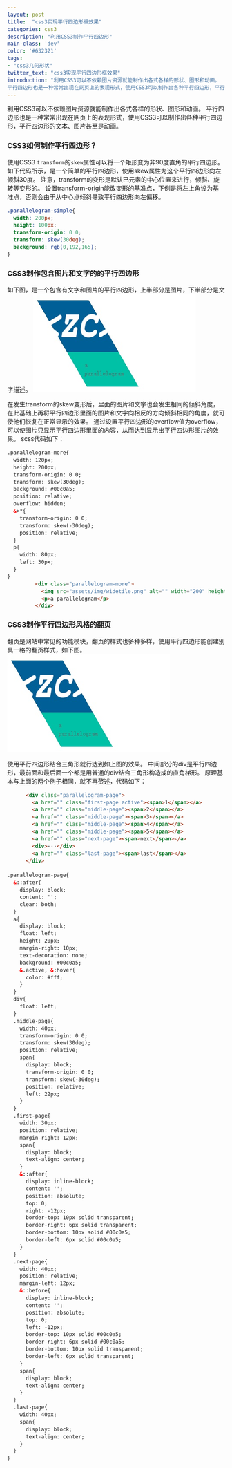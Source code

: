 ```yaml
---
layout: post
title:  "css3实现平行四边形框效果"
categories: css3
description: "利用CSS3制作平行四边形"
main-class: 'dev'
color: '#632321'
tags:
- "css3几何形状"
twitter_text: "css3实现平行四边形框效果"
introduction: "利用CSS3可以不依赖图片资源就能制作出各式各样的形状、图形和动画。
平行四边形也是一种常常出现在网页上的表现形式，使用CSS3可以制作出各种平行四边形，平行四边形的文本、图片甚至是动画。"
---
```


利用CSS3可以不依赖图片资源就能制作出各式各样的形状、图形和动画。
平行四边形也是一种常常出现在网页上的表现形式，使用CSS3可以制作出各种平行四边形，平行四边形的文本、图片甚至是动画。

### CSS3如何制作平行四边形？
使用CSS3 `transform`的`skew`属性可以将一个矩形变为非90度直角的平行四边形。
如下代码所示，是一个简单的平行四边形，使用skew属性为这个平行四边形向左倾斜30度。
注意，transform的变形是默认已元素的中心位置来进行，倾斜、旋转等变形的。
设置transform-origin能改变形的基准点，下例是将左上角设为基准点，否则会由于从中心点倾斜导致平行四边形向左偏移。

```css
.parallelogram-simple{
  width: 200px;
  height: 100px;
  transform-origin: 0 0;
  transform: skew(30deg);
  background: rgb(0,192,165);
}
```
### CSS3制作包含图片和文字的的平行四边形
如下图，是一个包含有文字和图片的平行四边形，上半部分是图片，下半部分是文字描述。
![包含有文字和图片的平行四边形](../assets/img/2016-9-22-1.jpg)

在发生transform的skew变形后，里面的图片和文字也会发生相同的倾斜角度，
在此基础上再将平行四边形里面的图片和文字向相反的方向倾斜相同的角度，就可使他们恢复在正常显示的效果。
通过设置平行四边形的overflow值为overflow，可以使图片只显示平行四边形里面的内容，从而达到显示出平行四边形图片的效果。
scss代码如下：

```html
.parallelogram-more{ 
  width: 120px;
  height: 200px;
  transform-origin: 0 0;
  transform: skew(30deg);
  background: #00c0a5;
  position: relative;
  overflow: hidden;
  &>*{
    transform-origin: 0 0;
    transform: skew(-30deg);
    position: relative;
  }
  p{
    width: 80px;
    left: 30px;
  }
}
         <div class="parallelogram-more">
           <img src="assets/img/widetile.png" alt="" width="200" height="120">
           <p>a parallelogram</p>
         </div>
```

### CSS3制作平行四边形风格的翻页
翻页是网站中常见的功能模块，翻页的样式也多种多样，使用平行四边形能创建别具一格的翻页样式，如下图。
![平行四边形风格的翻页](../assets/img/2016-9-22-1.jpg)

使用平行四边形结合三角形就行达到如上图的效果。
中间部分的div是平行四边形，最前面和最后面一个都是用普通的div结合三角形构造成的直角梯形。
原理基本与上面的两个例子相同，就不再赘述，代码如下：

```html
      <div class="parallelogram-page">
        <a href="" class="first-page active"><span>1</span></a>
        <a href="" class="middle-page"><span>2</span></a>
        <a href="" class="middle-page"><span>3</span></a>
        <a href="" class="middle-page"><span>4</span></a>
        <a href="" class="middle-page"><span>5</span></a>
        <a href="" class="next-page"><span>next</span></a>
        <div>···</div>
        <a href="" class="last-page"><span>last</span></a>
      </div>

.parallelogram-page{
  &::after{
    display: block;
    content: '';
    clear: both;
  }
  a{
    display: block;
    float: left;
    height: 20px;
    margin-right: 10px;
    text-decoration: none;
    background: #00c0a5;
    &.active, &:hover{
      color: #fff;
    }
  }
  div{
    float: left;
  }
  .middle-page{
    width: 40px;
    transform-origin: 0 0;
    transform: skew(30deg);
    position: relative;
    span{
      display: block;
      transform-origin: 0 0;
      transform: skew(-30deg);
      position: relative;
      left: 22px;
    }
  }
  .first-page{
    width: 30px;
    position: relative;
    margin-right: 12px;
    span{
      display: block;
      text-align: center;
    }
    &::after{
      display: inline-block;
      content: '';
      position: absolute;
      top: 0;
      right: -12px;
      border-top: 10px solid transparent;
      border-right: 6px solid transparent;
      border-bottom: 10px solid #00c0a5;
      border-left: 6px solid #00c0a5;
    }
  }
  .next-page{
    width: 40px;
    position: relative;
    margin-left: 12px;
    &::before{
      display: inline-block;
      content: '';
      position: absolute;
      top: 0;
      left: -12px;
      border-top: 10px solid #00c0a5;
      border-right: 6px solid #00c0a5;
      border-bottom: 10px solid transparent;
      border-left: 6px solid transparent;
    }
    span{
      display: block;
      text-align: center;
    }
  }
  .last-page{
    width: 40px;
    span{
      display: block;
      text-align: center;
    }
  }
}

